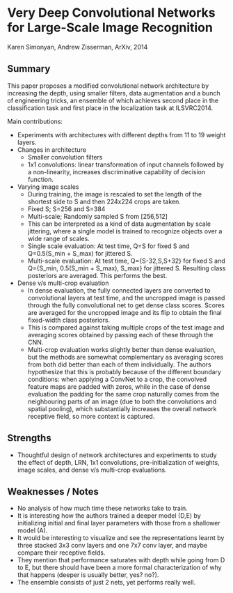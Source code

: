 # Very Deep Convolutional Networks for Large-Scale Image Recognition

Karen Simonyan, Andrew Zisserman, ArXiv, 2014

## Summary

This paper proposes a modified convolutional network architecture
by increasing the depth, using smaller filters, data augmentation
and a bunch of engineering tricks, an ensemble of which
achieves second place in the classification task and first place
in the localization task at ILSVRC2014.

Main contributions:

- Experiments with architectures with different depths from 11 to
19 weight layers.
- Changes in architecture
    - Smaller convolution filters
    - 1x1 convolutions: linear transformation of input channels
    followed by a non-linearity, increases discriminative capability
    of decision function.
- Varying image scales
    - During training, the image is rescaled to set the length of the shortest side
    to S and then 224x224 crops are taken.
    - Fixed S; S=256 and S=384
    - Multi-scale; Randomly sampled S from [256,512]
    - This can be interpreted as a kind of data augmentation by scale jittering,
    where a single model is trained to recognize objects over a wide range of scales.
    - Single scale evaluation: At test time, Q=S for fixed S and Q=0.5(S_min + S_max)
    for jittered S.
    - Multi-scale evaluation: At test time, Q={S-32,S,S+32} for fixed S and Q={S_min,
    0.5(S_min + S_max), S_max} for jittered S. Resulting class posteriors are averaged.
    This performs the best.
- Dense v/s multi-crop evaluation
    - In dense evaluation, the fully connected layers are converted to convolutional
    layers at test time, and the uncropped image is passed through the fully convolutional net
    to get dense class scores. Scores are averaged for the uncropped image and its
    flip to obtain the final fixed-width class posteriors.
    - This is compared against taking multiple crops of the test image and averaging scores
    obtained by passing each of these through the CNN.
    - Multi-crop evaluation works slightly better than dense evaluation, but the methods
    are somewhat complementary as averaging scores from both did better than each of them
    individually. The authors hypothesize that this is probably because of the different
    boundary conditions: when applying a ConvNet to a crop, the convolved feature maps are padded with zeros, while in the case of dense evaluation the padding for the same crop naturally comes from the neighbouring parts of an image (due to both the convolutions and spatial pooling), which substantially increases the overall network receptive field, so more context is captured.

## Strengths

- Thoughtful design of network architectures and experiments to study the effect of
depth, LRN, 1x1 convolutions, pre-initialization of weights, image scales,
and dense v/s multi-crop evaluations.


## Weaknesses / Notes

- No analysis of how much time these networks take to train.
- It is interesting how the authors trained a deeper model (D,E)
by initializing initial and final layer parameters with those from
a shallower model (A).
- It would be interesting to visualize and see the representations
learnt by three stacked 3x3 conv layers and one 7x7 conv layer, and
maybe compare their receptive fields.
- They mention that performance saturates with depth while going
from D to E, but there should have been a more formal characterization
of why that happens (deeper is usually better, yes? no?).
- The ensemble consists of just 2 nets, yet performs really well.